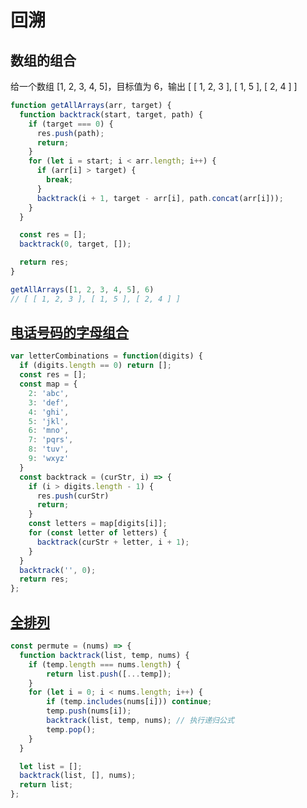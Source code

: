 # 回溯

## 数组的组合

给一个数组 [1, 2, 3, 4, 5]，目标值为 6，输出 [ [ 1, 2, 3 ], [ 1, 5 ], [ 2, 4 ] ]

```js
function getAllArrays(arr, target) {
  function backtrack(start, target, path) {
    if (target === 0) {
      res.push(path);
      return;
    }
    for (let i = start; i < arr.length; i++) {
      if (arr[i] > target) {
        break;
      }
      backtrack(i + 1, target - arr[i], path.concat(arr[i]));
    }
  }

  const res = [];
  backtrack(0, target, []);

  return res;
}

getAllArrays([1, 2, 3, 4, 5], 6)
// [ [ 1, 2, 3 ], [ 1, 5 ], [ 2, 4 ] ]
```

## [电话号码的字母组合](https://leetcode.cn/problems/letter-combinations-of-a-phone-number/solutions/388979/shou-hua-tu-jie-liang-chong-jie-fa-dfshui-su-bfsya/)

```js
var letterCombinations = function(digits) {
  if (digits.length == 0) return [];
  const res = [];
  const map = {
    2: 'abc',
    3: 'def',
    4: 'ghi',
    5: 'jkl',
    6: 'mno',
    7: 'pqrs',
    8: 'tuv',
    9: 'wxyz'
  }
  const backtrack = (curStr, i) => {
    if (i > digits.length - 1) {
      res.push(curStr)
      return;
    }
    const letters = map[digits[i]];
    for (const letter of letters) {
      backtrack(curStr + letter, i + 1);
    }
  }
  backtrack('', 0);
  return res;
};
```

## [全排列](https://leetcode.cn/problems/permutations/)

```js
const permute = (nums) => {
  function backtrack(list, temp, nums) {
    if (temp.length === nums.length) {
        return list.push([...temp]);
    }
    for (let i = 0; i < nums.length; i++) {
        if (temp.includes(nums[i])) continue;
        temp.push(nums[i]);
        backtrack(list, temp, nums); // 执行递归公式
        temp.pop();
    }
  }

  let list = [];
  backtrack(list, [], nums);
  return list;
};
```
